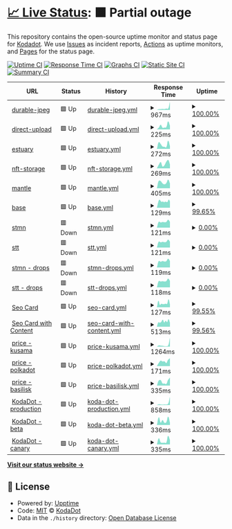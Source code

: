 # [📈 Live Status](https://kodadot.github.io/uptime/): <!--live status--> **🟧 Partial outage**

This repository contains the open-source uptime monitor and status page for [Kodadot](https://kodadot.github.io/uptime/). We use [Issues](https://github.com/kodadot/uptime/issues) as incident reports, [Actions](https://github.com/kodadot/uptime/actions) as uptime monitors, and [Pages](https://kodadot.github.io/uptime/) for the status page.

[![Uptime CI](https://github.com/kodadot/uptime/workflows/Uptime%20CI/badge.svg)](https://github.com/kodadot/uptime/actions?query=workflow%3A%22Uptime+CI%22)
[![Response Time CI](https://github.com/kodadot/uptime/workflows/Response%20Time%20CI/badge.svg)](https://github.com/kodadot/uptime/actions?query=workflow%3A%22Response+Time+CI%22)
[![Graphs CI](https://github.com/kodadot/uptime/workflows/Graphs%20CI/badge.svg)](https://github.com/kodadot/uptime/actions?query=workflow%3A%22Graphs+CI%22)
[![Static Site CI](https://github.com/kodadot/uptime/workflows/Static%20Site%20CI/badge.svg)](https://github.com/kodadot/uptime/actions?query=workflow%3A%22Static+Site+CI%22)
[![Summary CI](https://github.com/kodadot/uptime/workflows/Summary%20CI/badge.svg)](https://github.com/kodadot/uptime/actions?query=workflow%3A%22Summary+CI%22)

<!--start: status pages-->
<!-- This summary is generated by Upptime (https://github.com/upptime/upptime) -->
<!-- Do not edit this manually, your changes will be overwritten -->
<!-- prettier-ignore -->
| URL | Status | History | Response Time | Uptime |
| --- | ------ | ------- | ------------- | ------ |
| <img alt="" src="https://icons.duckduckgo.com/ip3/durable-jpeg.kodadot.workers.dev.ico" height="13"> [durable-jpeg](https://durable-jpeg.kodadot.workers.dev/batch) | 🟩 Up | [durable-jpeg.yml](https://github.com/kodadot/uptime/commits/HEAD/history/durable-jpeg.yml) | <details><summary><img alt="Response time graph" src="./graphs/durable-jpeg/response-time-week.png" height="20"> 967ms</summary><br><a href="https://uptime.kodadot.xyz/history/durable-jpeg"><img alt="Response time 396" src="https://img.shields.io/endpoint?url=https%3A%2F%2Fraw.githubusercontent.com%2Fkodadot%2Fuptime%2FHEAD%2Fapi%2Fdurable-jpeg%2Fresponse-time.json"></a><br><a href="https://uptime.kodadot.xyz/history/durable-jpeg"><img alt="24-hour response time 4016" src="https://img.shields.io/endpoint?url=https%3A%2F%2Fraw.githubusercontent.com%2Fkodadot%2Fuptime%2FHEAD%2Fapi%2Fdurable-jpeg%2Fresponse-time-day.json"></a><br><a href="https://uptime.kodadot.xyz/history/durable-jpeg"><img alt="7-day response time 967" src="https://img.shields.io/endpoint?url=https%3A%2F%2Fraw.githubusercontent.com%2Fkodadot%2Fuptime%2FHEAD%2Fapi%2Fdurable-jpeg%2Fresponse-time-week.json"></a><br><a href="https://uptime.kodadot.xyz/history/durable-jpeg"><img alt="30-day response time 507" src="https://img.shields.io/endpoint?url=https%3A%2F%2Fraw.githubusercontent.com%2Fkodadot%2Fuptime%2FHEAD%2Fapi%2Fdurable-jpeg%2Fresponse-time-month.json"></a><br><a href="https://uptime.kodadot.xyz/history/durable-jpeg"><img alt="1-year response time 424" src="https://img.shields.io/endpoint?url=https%3A%2F%2Fraw.githubusercontent.com%2Fkodadot%2Fuptime%2FHEAD%2Fapi%2Fdurable-jpeg%2Fresponse-time-year.json"></a></details> | <details><summary><a href="https://uptime.kodadot.xyz/history/durable-jpeg">100.00%</a></summary><a href="https://uptime.kodadot.xyz/history/durable-jpeg"><img alt="All-time uptime 99.98%" src="https://img.shields.io/endpoint?url=https%3A%2F%2Fraw.githubusercontent.com%2Fkodadot%2Fuptime%2FHEAD%2Fapi%2Fdurable-jpeg%2Fuptime.json"></a><br><a href="https://uptime.kodadot.xyz/history/durable-jpeg"><img alt="24-hour uptime 100.00%" src="https://img.shields.io/endpoint?url=https%3A%2F%2Fraw.githubusercontent.com%2Fkodadot%2Fuptime%2FHEAD%2Fapi%2Fdurable-jpeg%2Fuptime-day.json"></a><br><a href="https://uptime.kodadot.xyz/history/durable-jpeg"><img alt="7-day uptime 100.00%" src="https://img.shields.io/endpoint?url=https%3A%2F%2Fraw.githubusercontent.com%2Fkodadot%2Fuptime%2FHEAD%2Fapi%2Fdurable-jpeg%2Fuptime-week.json"></a><br><a href="https://uptime.kodadot.xyz/history/durable-jpeg"><img alt="30-day uptime 100.00%" src="https://img.shields.io/endpoint?url=https%3A%2F%2Fraw.githubusercontent.com%2Fkodadot%2Fuptime%2FHEAD%2Fapi%2Fdurable-jpeg%2Fuptime-month.json"></a><br><a href="https://uptime.kodadot.xyz/history/durable-jpeg"><img alt="1-year uptime 100.00%" src="https://img.shields.io/endpoint?url=https%3A%2F%2Fraw.githubusercontent.com%2Fkodadot%2Fuptime%2FHEAD%2Fapi%2Fdurable-jpeg%2Fuptime-year.json"></a></details>
| <img alt="" src="https://icons.duckduckgo.com/ip3/direct-upload.kodadot.workers.dev.ico" height="13"> [direct-upload](https://direct-upload.kodadot.workers.dev/) | 🟩 Up | [direct-upload.yml](https://github.com/kodadot/uptime/commits/HEAD/history/direct-upload.yml) | <details><summary><img alt="Response time graph" src="./graphs/direct-upload/response-time-week.png" height="20"> 225ms</summary><br><a href="https://uptime.kodadot.xyz/history/direct-upload"><img alt="Response time 140" src="https://img.shields.io/endpoint?url=https%3A%2F%2Fraw.githubusercontent.com%2Fkodadot%2Fuptime%2FHEAD%2Fapi%2Fdirect-upload%2Fresponse-time.json"></a><br><a href="https://uptime.kodadot.xyz/history/direct-upload"><img alt="24-hour response time 244" src="https://img.shields.io/endpoint?url=https%3A%2F%2Fraw.githubusercontent.com%2Fkodadot%2Fuptime%2FHEAD%2Fapi%2Fdirect-upload%2Fresponse-time-day.json"></a><br><a href="https://uptime.kodadot.xyz/history/direct-upload"><img alt="7-day response time 225" src="https://img.shields.io/endpoint?url=https%3A%2F%2Fraw.githubusercontent.com%2Fkodadot%2Fuptime%2FHEAD%2Fapi%2Fdirect-upload%2Fresponse-time-week.json"></a><br><a href="https://uptime.kodadot.xyz/history/direct-upload"><img alt="30-day response time 197" src="https://img.shields.io/endpoint?url=https%3A%2F%2Fraw.githubusercontent.com%2Fkodadot%2Fuptime%2FHEAD%2Fapi%2Fdirect-upload%2Fresponse-time-month.json"></a><br><a href="https://uptime.kodadot.xyz/history/direct-upload"><img alt="1-year response time 145" src="https://img.shields.io/endpoint?url=https%3A%2F%2Fraw.githubusercontent.com%2Fkodadot%2Fuptime%2FHEAD%2Fapi%2Fdirect-upload%2Fresponse-time-year.json"></a></details> | <details><summary><a href="https://uptime.kodadot.xyz/history/direct-upload">100.00%</a></summary><a href="https://uptime.kodadot.xyz/history/direct-upload"><img alt="All-time uptime 100.00%" src="https://img.shields.io/endpoint?url=https%3A%2F%2Fraw.githubusercontent.com%2Fkodadot%2Fuptime%2FHEAD%2Fapi%2Fdirect-upload%2Fuptime.json"></a><br><a href="https://uptime.kodadot.xyz/history/direct-upload"><img alt="24-hour uptime 100.00%" src="https://img.shields.io/endpoint?url=https%3A%2F%2Fraw.githubusercontent.com%2Fkodadot%2Fuptime%2FHEAD%2Fapi%2Fdirect-upload%2Fuptime-day.json"></a><br><a href="https://uptime.kodadot.xyz/history/direct-upload"><img alt="7-day uptime 100.00%" src="https://img.shields.io/endpoint?url=https%3A%2F%2Fraw.githubusercontent.com%2Fkodadot%2Fuptime%2FHEAD%2Fapi%2Fdirect-upload%2Fuptime-week.json"></a><br><a href="https://uptime.kodadot.xyz/history/direct-upload"><img alt="30-day uptime 100.00%" src="https://img.shields.io/endpoint?url=https%3A%2F%2Fraw.githubusercontent.com%2Fkodadot%2Fuptime%2FHEAD%2Fapi%2Fdirect-upload%2Fuptime-month.json"></a><br><a href="https://uptime.kodadot.xyz/history/direct-upload"><img alt="1-year uptime 100.00%" src="https://img.shields.io/endpoint?url=https%3A%2F%2Fraw.githubusercontent.com%2Fkodadot%2Fuptime%2FHEAD%2Fapi%2Fdirect-upload%2Fuptime-year.json"></a></details>
| <img alt="" src="https://icons.duckduckgo.com/ip3/pinning.kodadot.workers.dev.ico" height="13"> [estuary](https://pinning.kodadot.workers.dev/) | 🟩 Up | [estuary.yml](https://github.com/kodadot/uptime/commits/HEAD/history/estuary.yml) | <details><summary><img alt="Response time graph" src="./graphs/estuary/response-time-week.png" height="20"> 272ms</summary><br><a href="https://uptime.kodadot.xyz/history/estuary"><img alt="Response time 139" src="https://img.shields.io/endpoint?url=https%3A%2F%2Fraw.githubusercontent.com%2Fkodadot%2Fuptime%2FHEAD%2Fapi%2Festuary%2Fresponse-time.json"></a><br><a href="https://uptime.kodadot.xyz/history/estuary"><img alt="24-hour response time 183" src="https://img.shields.io/endpoint?url=https%3A%2F%2Fraw.githubusercontent.com%2Fkodadot%2Fuptime%2FHEAD%2Fapi%2Festuary%2Fresponse-time-day.json"></a><br><a href="https://uptime.kodadot.xyz/history/estuary"><img alt="7-day response time 272" src="https://img.shields.io/endpoint?url=https%3A%2F%2Fraw.githubusercontent.com%2Fkodadot%2Fuptime%2FHEAD%2Fapi%2Festuary%2Fresponse-time-week.json"></a><br><a href="https://uptime.kodadot.xyz/history/estuary"><img alt="30-day response time 187" src="https://img.shields.io/endpoint?url=https%3A%2F%2Fraw.githubusercontent.com%2Fkodadot%2Fuptime%2FHEAD%2Fapi%2Festuary%2Fresponse-time-month.json"></a><br><a href="https://uptime.kodadot.xyz/history/estuary"><img alt="1-year response time 136" src="https://img.shields.io/endpoint?url=https%3A%2F%2Fraw.githubusercontent.com%2Fkodadot%2Fuptime%2FHEAD%2Fapi%2Festuary%2Fresponse-time-year.json"></a></details> | <details><summary><a href="https://uptime.kodadot.xyz/history/estuary">100.00%</a></summary><a href="https://uptime.kodadot.xyz/history/estuary"><img alt="All-time uptime 100.00%" src="https://img.shields.io/endpoint?url=https%3A%2F%2Fraw.githubusercontent.com%2Fkodadot%2Fuptime%2FHEAD%2Fapi%2Festuary%2Fuptime.json"></a><br><a href="https://uptime.kodadot.xyz/history/estuary"><img alt="24-hour uptime 100.00%" src="https://img.shields.io/endpoint?url=https%3A%2F%2Fraw.githubusercontent.com%2Fkodadot%2Fuptime%2FHEAD%2Fapi%2Festuary%2Fuptime-day.json"></a><br><a href="https://uptime.kodadot.xyz/history/estuary"><img alt="7-day uptime 100.00%" src="https://img.shields.io/endpoint?url=https%3A%2F%2Fraw.githubusercontent.com%2Fkodadot%2Fuptime%2FHEAD%2Fapi%2Festuary%2Fuptime-week.json"></a><br><a href="https://uptime.kodadot.xyz/history/estuary"><img alt="30-day uptime 100.00%" src="https://img.shields.io/endpoint?url=https%3A%2F%2Fraw.githubusercontent.com%2Fkodadot%2Fuptime%2FHEAD%2Fapi%2Festuary%2Fuptime-month.json"></a><br><a href="https://uptime.kodadot.xyz/history/estuary"><img alt="1-year uptime 100.00%" src="https://img.shields.io/endpoint?url=https%3A%2F%2Fraw.githubusercontent.com%2Fkodadot%2Fuptime%2FHEAD%2Fapi%2Festuary%2Fuptime-year.json"></a></details>
| <img alt="" src="https://icons.duckduckgo.com/ip3/ipos.kodadot.workers.dev.ico" height="13"> [nft-storage](https://ipos.kodadot.workers.dev/) | 🟩 Up | [nft-storage.yml](https://github.com/kodadot/uptime/commits/HEAD/history/nft-storage.yml) | <details><summary><img alt="Response time graph" src="./graphs/nft-storage/response-time-week.png" height="20"> 269ms</summary><br><a href="https://uptime.kodadot.xyz/history/nft-storage"><img alt="Response time 165" src="https://img.shields.io/endpoint?url=https%3A%2F%2Fraw.githubusercontent.com%2Fkodadot%2Fuptime%2FHEAD%2Fapi%2Fnft-storage%2Fresponse-time.json"></a><br><a href="https://uptime.kodadot.xyz/history/nft-storage"><img alt="24-hour response time 214" src="https://img.shields.io/endpoint?url=https%3A%2F%2Fraw.githubusercontent.com%2Fkodadot%2Fuptime%2FHEAD%2Fapi%2Fnft-storage%2Fresponse-time-day.json"></a><br><a href="https://uptime.kodadot.xyz/history/nft-storage"><img alt="7-day response time 269" src="https://img.shields.io/endpoint?url=https%3A%2F%2Fraw.githubusercontent.com%2Fkodadot%2Fuptime%2FHEAD%2Fapi%2Fnft-storage%2Fresponse-time-week.json"></a><br><a href="https://uptime.kodadot.xyz/history/nft-storage"><img alt="30-day response time 242" src="https://img.shields.io/endpoint?url=https%3A%2F%2Fraw.githubusercontent.com%2Fkodadot%2Fuptime%2FHEAD%2Fapi%2Fnft-storage%2Fresponse-time-month.json"></a><br><a href="https://uptime.kodadot.xyz/history/nft-storage"><img alt="1-year response time 185" src="https://img.shields.io/endpoint?url=https%3A%2F%2Fraw.githubusercontent.com%2Fkodadot%2Fuptime%2FHEAD%2Fapi%2Fnft-storage%2Fresponse-time-year.json"></a></details> | <details><summary><a href="https://uptime.kodadot.xyz/history/nft-storage">100.00%</a></summary><a href="https://uptime.kodadot.xyz/history/nft-storage"><img alt="All-time uptime 100.00%" src="https://img.shields.io/endpoint?url=https%3A%2F%2Fraw.githubusercontent.com%2Fkodadot%2Fuptime%2FHEAD%2Fapi%2Fnft-storage%2Fuptime.json"></a><br><a href="https://uptime.kodadot.xyz/history/nft-storage"><img alt="24-hour uptime 100.00%" src="https://img.shields.io/endpoint?url=https%3A%2F%2Fraw.githubusercontent.com%2Fkodadot%2Fuptime%2FHEAD%2Fapi%2Fnft-storage%2Fuptime-day.json"></a><br><a href="https://uptime.kodadot.xyz/history/nft-storage"><img alt="7-day uptime 100.00%" src="https://img.shields.io/endpoint?url=https%3A%2F%2Fraw.githubusercontent.com%2Fkodadot%2Fuptime%2FHEAD%2Fapi%2Fnft-storage%2Fuptime-week.json"></a><br><a href="https://uptime.kodadot.xyz/history/nft-storage"><img alt="30-day uptime 100.00%" src="https://img.shields.io/endpoint?url=https%3A%2F%2Fraw.githubusercontent.com%2Fkodadot%2Fuptime%2FHEAD%2Fapi%2Fnft-storage%2Fuptime-month.json"></a><br><a href="https://uptime.kodadot.xyz/history/nft-storage"><img alt="1-year uptime 100.00%" src="https://img.shields.io/endpoint?url=https%3A%2F%2Fraw.githubusercontent.com%2Fkodadot%2Fuptime%2FHEAD%2Fapi%2Fnft-storage%2Fuptime-year.json"></a></details>
| <img alt="" src="https://icons.duckduckgo.com/ip3/squid.subsquid.io.ico" height="13"> [mantle](https://squid.subsquid.io/flock/graphql) | 🟩 Up | [mantle.yml](https://github.com/kodadot/uptime/commits/HEAD/history/mantle.yml) | <details><summary><img alt="Response time graph" src="./graphs/mantle/response-time-week.png" height="20"> 405ms</summary><br><a href="https://uptime.kodadot.xyz/history/mantle"><img alt="Response time 498" src="https://img.shields.io/endpoint?url=https%3A%2F%2Fraw.githubusercontent.com%2Fkodadot%2Fuptime%2FHEAD%2Fapi%2Fmantle%2Fresponse-time.json"></a><br><a href="https://uptime.kodadot.xyz/history/mantle"><img alt="24-hour response time 325" src="https://img.shields.io/endpoint?url=https%3A%2F%2Fraw.githubusercontent.com%2Fkodadot%2Fuptime%2FHEAD%2Fapi%2Fmantle%2Fresponse-time-day.json"></a><br><a href="https://uptime.kodadot.xyz/history/mantle"><img alt="7-day response time 405" src="https://img.shields.io/endpoint?url=https%3A%2F%2Fraw.githubusercontent.com%2Fkodadot%2Fuptime%2FHEAD%2Fapi%2Fmantle%2Fresponse-time-week.json"></a><br><a href="https://uptime.kodadot.xyz/history/mantle"><img alt="30-day response time 316" src="https://img.shields.io/endpoint?url=https%3A%2F%2Fraw.githubusercontent.com%2Fkodadot%2Fuptime%2FHEAD%2Fapi%2Fmantle%2Fresponse-time-month.json"></a><br><a href="https://uptime.kodadot.xyz/history/mantle"><img alt="1-year response time 498" src="https://img.shields.io/endpoint?url=https%3A%2F%2Fraw.githubusercontent.com%2Fkodadot%2Fuptime%2FHEAD%2Fapi%2Fmantle%2Fresponse-time-year.json"></a></details> | <details><summary><a href="https://uptime.kodadot.xyz/history/mantle">100.00%</a></summary><a href="https://uptime.kodadot.xyz/history/mantle"><img alt="All-time uptime 99.93%" src="https://img.shields.io/endpoint?url=https%3A%2F%2Fraw.githubusercontent.com%2Fkodadot%2Fuptime%2FHEAD%2Fapi%2Fmantle%2Fuptime.json"></a><br><a href="https://uptime.kodadot.xyz/history/mantle"><img alt="24-hour uptime 100.00%" src="https://img.shields.io/endpoint?url=https%3A%2F%2Fraw.githubusercontent.com%2Fkodadot%2Fuptime%2FHEAD%2Fapi%2Fmantle%2Fuptime-day.json"></a><br><a href="https://uptime.kodadot.xyz/history/mantle"><img alt="7-day uptime 100.00%" src="https://img.shields.io/endpoint?url=https%3A%2F%2Fraw.githubusercontent.com%2Fkodadot%2Fuptime%2FHEAD%2Fapi%2Fmantle%2Fuptime-week.json"></a><br><a href="https://uptime.kodadot.xyz/history/mantle"><img alt="30-day uptime 99.88%" src="https://img.shields.io/endpoint?url=https%3A%2F%2Fraw.githubusercontent.com%2Fkodadot%2Fuptime%2FHEAD%2Fapi%2Fmantle%2Fuptime-month.json"></a><br><a href="https://uptime.kodadot.xyz/history/mantle"><img alt="1-year uptime 99.93%" src="https://img.shields.io/endpoint?url=https%3A%2F%2Fraw.githubusercontent.com%2Fkodadot%2Fuptime%2FHEAD%2Fapi%2Fmantle%2Fuptime-year.json"></a></details>
| <img alt="" src="https://icons.duckduckgo.com/ip3/squid.subsquid.io.ico" height="13"> [base](https://squid.subsquid.io/basick/graphql) | 🟩 Up | [base.yml](https://github.com/kodadot/uptime/commits/HEAD/history/base.yml) | <details><summary><img alt="Response time graph" src="./graphs/base/response-time-week.png" height="20"> 129ms</summary><br><a href="https://uptime.kodadot.xyz/history/base"><img alt="Response time 175" src="https://img.shields.io/endpoint?url=https%3A%2F%2Fraw.githubusercontent.com%2Fkodadot%2Fuptime%2FHEAD%2Fapi%2Fbase%2Fresponse-time.json"></a><br><a href="https://uptime.kodadot.xyz/history/base"><img alt="24-hour response time 126" src="https://img.shields.io/endpoint?url=https%3A%2F%2Fraw.githubusercontent.com%2Fkodadot%2Fuptime%2FHEAD%2Fapi%2Fbase%2Fresponse-time-day.json"></a><br><a href="https://uptime.kodadot.xyz/history/base"><img alt="7-day response time 129" src="https://img.shields.io/endpoint?url=https%3A%2F%2Fraw.githubusercontent.com%2Fkodadot%2Fuptime%2FHEAD%2Fapi%2Fbase%2Fresponse-time-week.json"></a><br><a href="https://uptime.kodadot.xyz/history/base"><img alt="30-day response time 246" src="https://img.shields.io/endpoint?url=https%3A%2F%2Fraw.githubusercontent.com%2Fkodadot%2Fuptime%2FHEAD%2Fapi%2Fbase%2Fresponse-time-month.json"></a><br><a href="https://uptime.kodadot.xyz/history/base"><img alt="1-year response time 175" src="https://img.shields.io/endpoint?url=https%3A%2F%2Fraw.githubusercontent.com%2Fkodadot%2Fuptime%2FHEAD%2Fapi%2Fbase%2Fresponse-time-year.json"></a></details> | <details><summary><a href="https://uptime.kodadot.xyz/history/base">99.65%</a></summary><a href="https://uptime.kodadot.xyz/history/base"><img alt="All-time uptime 99.94%" src="https://img.shields.io/endpoint?url=https%3A%2F%2Fraw.githubusercontent.com%2Fkodadot%2Fuptime%2FHEAD%2Fapi%2Fbase%2Fuptime.json"></a><br><a href="https://uptime.kodadot.xyz/history/base"><img alt="24-hour uptime 100.00%" src="https://img.shields.io/endpoint?url=https%3A%2F%2Fraw.githubusercontent.com%2Fkodadot%2Fuptime%2FHEAD%2Fapi%2Fbase%2Fuptime-day.json"></a><br><a href="https://uptime.kodadot.xyz/history/base"><img alt="7-day uptime 99.65%" src="https://img.shields.io/endpoint?url=https%3A%2F%2Fraw.githubusercontent.com%2Fkodadot%2Fuptime%2FHEAD%2Fapi%2Fbase%2Fuptime-week.json"></a><br><a href="https://uptime.kodadot.xyz/history/base"><img alt="30-day uptime 99.80%" src="https://img.shields.io/endpoint?url=https%3A%2F%2Fraw.githubusercontent.com%2Fkodadot%2Fuptime%2FHEAD%2Fapi%2Fbase%2Fuptime-month.json"></a><br><a href="https://uptime.kodadot.xyz/history/base"><img alt="1-year uptime 99.94%" src="https://img.shields.io/endpoint?url=https%3A%2F%2Fraw.githubusercontent.com%2Fkodadot%2Fuptime%2FHEAD%2Fapi%2Fbase%2Fuptime-year.json"></a></details>
| <img alt="" src="https://icons.duckduckgo.com/ip3/squid.subsquid.io.ico" height="13"> [stmn](https://squid.subsquid.io/stick/graphql) | 🟥 Down | [stmn.yml](https://github.com/kodadot/uptime/commits/HEAD/history/stmn.yml) | <details><summary><img alt="Response time graph" src="./graphs/stmn/response-time-week.png" height="20"> 121ms</summary><br><a href="https://uptime.kodadot.xyz/history/stmn"><img alt="Response time 124" src="https://img.shields.io/endpoint?url=https%3A%2F%2Fraw.githubusercontent.com%2Fkodadot%2Fuptime%2FHEAD%2Fapi%2Fstmn%2Fresponse-time.json"></a><br><a href="https://uptime.kodadot.xyz/history/stmn"><img alt="24-hour response time 118" src="https://img.shields.io/endpoint?url=https%3A%2F%2Fraw.githubusercontent.com%2Fkodadot%2Fuptime%2FHEAD%2Fapi%2Fstmn%2Fresponse-time-day.json"></a><br><a href="https://uptime.kodadot.xyz/history/stmn"><img alt="7-day response time 121" src="https://img.shields.io/endpoint?url=https%3A%2F%2Fraw.githubusercontent.com%2Fkodadot%2Fuptime%2FHEAD%2Fapi%2Fstmn%2Fresponse-time-week.json"></a><br><a href="https://uptime.kodadot.xyz/history/stmn"><img alt="30-day response time 121" src="https://img.shields.io/endpoint?url=https%3A%2F%2Fraw.githubusercontent.com%2Fkodadot%2Fuptime%2FHEAD%2Fapi%2Fstmn%2Fresponse-time-month.json"></a><br><a href="https://uptime.kodadot.xyz/history/stmn"><img alt="1-year response time 122" src="https://img.shields.io/endpoint?url=https%3A%2F%2Fraw.githubusercontent.com%2Fkodadot%2Fuptime%2FHEAD%2Fapi%2Fstmn%2Fresponse-time-year.json"></a></details> | <details><summary><a href="https://uptime.kodadot.xyz/history/stmn">0.00%</a></summary><a href="https://uptime.kodadot.xyz/history/stmn"><img alt="All-time uptime 70.37%" src="https://img.shields.io/endpoint?url=https%3A%2F%2Fraw.githubusercontent.com%2Fkodadot%2Fuptime%2FHEAD%2Fapi%2Fstmn%2Fuptime.json"></a><br><a href="https://uptime.kodadot.xyz/history/stmn"><img alt="24-hour uptime 0.00%" src="https://img.shields.io/endpoint?url=https%3A%2F%2Fraw.githubusercontent.com%2Fkodadot%2Fuptime%2FHEAD%2Fapi%2Fstmn%2Fuptime-day.json"></a><br><a href="https://uptime.kodadot.xyz/history/stmn"><img alt="7-day uptime 0.00%" src="https://img.shields.io/endpoint?url=https%3A%2F%2Fraw.githubusercontent.com%2Fkodadot%2Fuptime%2FHEAD%2Fapi%2Fstmn%2Fuptime-week.json"></a><br><a href="https://uptime.kodadot.xyz/history/stmn"><img alt="30-day uptime 0.00%" src="https://img.shields.io/endpoint?url=https%3A%2F%2Fraw.githubusercontent.com%2Fkodadot%2Fuptime%2FHEAD%2Fapi%2Fstmn%2Fuptime-month.json"></a><br><a href="https://uptime.kodadot.xyz/history/stmn"><img alt="1-year uptime 38.50%" src="https://img.shields.io/endpoint?url=https%3A%2F%2Fraw.githubusercontent.com%2Fkodadot%2Fuptime%2FHEAD%2Fapi%2Fstmn%2Fuptime-year.json"></a></details>
| <img alt="" src="https://icons.duckduckgo.com/ip3/squid.subsquid.io.ico" height="13"> [stt](https://squid.subsquid.io/speck/graphql) | 🟥 Down | [stt.yml](https://github.com/kodadot/uptime/commits/HEAD/history/stt.yml) | <details><summary><img alt="Response time graph" src="./graphs/stt/response-time-week.png" height="20"> 121ms</summary><br><a href="https://uptime.kodadot.xyz/history/stt"><img alt="Response time 123" src="https://img.shields.io/endpoint?url=https%3A%2F%2Fraw.githubusercontent.com%2Fkodadot%2Fuptime%2FHEAD%2Fapi%2Fstt%2Fresponse-time.json"></a><br><a href="https://uptime.kodadot.xyz/history/stt"><img alt="24-hour response time 119" src="https://img.shields.io/endpoint?url=https%3A%2F%2Fraw.githubusercontent.com%2Fkodadot%2Fuptime%2FHEAD%2Fapi%2Fstt%2Fresponse-time-day.json"></a><br><a href="https://uptime.kodadot.xyz/history/stt"><img alt="7-day response time 121" src="https://img.shields.io/endpoint?url=https%3A%2F%2Fraw.githubusercontent.com%2Fkodadot%2Fuptime%2FHEAD%2Fapi%2Fstt%2Fresponse-time-week.json"></a><br><a href="https://uptime.kodadot.xyz/history/stt"><img alt="30-day response time 118" src="https://img.shields.io/endpoint?url=https%3A%2F%2Fraw.githubusercontent.com%2Fkodadot%2Fuptime%2FHEAD%2Fapi%2Fstt%2Fresponse-time-month.json"></a><br><a href="https://uptime.kodadot.xyz/history/stt"><img alt="1-year response time 121" src="https://img.shields.io/endpoint?url=https%3A%2F%2Fraw.githubusercontent.com%2Fkodadot%2Fuptime%2FHEAD%2Fapi%2Fstt%2Fresponse-time-year.json"></a></details> | <details><summary><a href="https://uptime.kodadot.xyz/history/stt">0.00%</a></summary><a href="https://uptime.kodadot.xyz/history/stt"><img alt="All-time uptime 62.87%" src="https://img.shields.io/endpoint?url=https%3A%2F%2Fraw.githubusercontent.com%2Fkodadot%2Fuptime%2FHEAD%2Fapi%2Fstt%2Fuptime.json"></a><br><a href="https://uptime.kodadot.xyz/history/stt"><img alt="24-hour uptime 0.00%" src="https://img.shields.io/endpoint?url=https%3A%2F%2Fraw.githubusercontent.com%2Fkodadot%2Fuptime%2FHEAD%2Fapi%2Fstt%2Fuptime-day.json"></a><br><a href="https://uptime.kodadot.xyz/history/stt"><img alt="7-day uptime 0.00%" src="https://img.shields.io/endpoint?url=https%3A%2F%2Fraw.githubusercontent.com%2Fkodadot%2Fuptime%2FHEAD%2Fapi%2Fstt%2Fuptime-week.json"></a><br><a href="https://uptime.kodadot.xyz/history/stt"><img alt="30-day uptime 0.00%" src="https://img.shields.io/endpoint?url=https%3A%2F%2Fraw.githubusercontent.com%2Fkodadot%2Fuptime%2FHEAD%2Fapi%2Fstt%2Fuptime-month.json"></a><br><a href="https://uptime.kodadot.xyz/history/stt"><img alt="1-year uptime 38.50%" src="https://img.shields.io/endpoint?url=https%3A%2F%2Fraw.githubusercontent.com%2Fkodadot%2Fuptime%2FHEAD%2Fapi%2Fstt%2Fuptime-year.json"></a></details>
| <img alt="" src="https://icons.duckduckgo.com/ip3/squid.subsquid.io.ico" height="13"> [stmn - drops](https://squid.subsquid.io/stick/graphql) | 🟥 Down | [stmn-drops.yml](https://github.com/kodadot/uptime/commits/HEAD/history/stmn-drops.yml) | <details><summary><img alt="Response time graph" src="./graphs/stmn-drops/response-time-week.png" height="20"> 119ms</summary><br><a href="https://uptime.kodadot.xyz/history/stmn-drops"><img alt="Response time 287" src="https://img.shields.io/endpoint?url=https%3A%2F%2Fraw.githubusercontent.com%2Fkodadot%2Fuptime%2FHEAD%2Fapi%2Fstmn-drops%2Fresponse-time.json"></a><br><a href="https://uptime.kodadot.xyz/history/stmn-drops"><img alt="24-hour response time 117" src="https://img.shields.io/endpoint?url=https%3A%2F%2Fraw.githubusercontent.com%2Fkodadot%2Fuptime%2FHEAD%2Fapi%2Fstmn-drops%2Fresponse-time-day.json"></a><br><a href="https://uptime.kodadot.xyz/history/stmn-drops"><img alt="7-day response time 119" src="https://img.shields.io/endpoint?url=https%3A%2F%2Fraw.githubusercontent.com%2Fkodadot%2Fuptime%2FHEAD%2Fapi%2Fstmn-drops%2Fresponse-time-week.json"></a><br><a href="https://uptime.kodadot.xyz/history/stmn-drops"><img alt="30-day response time 117" src="https://img.shields.io/endpoint?url=https%3A%2F%2Fraw.githubusercontent.com%2Fkodadot%2Fuptime%2FHEAD%2Fapi%2Fstmn-drops%2Fresponse-time-month.json"></a><br><a href="https://uptime.kodadot.xyz/history/stmn-drops"><img alt="1-year response time 215" src="https://img.shields.io/endpoint?url=https%3A%2F%2Fraw.githubusercontent.com%2Fkodadot%2Fuptime%2FHEAD%2Fapi%2Fstmn-drops%2Fresponse-time-year.json"></a></details> | <details><summary><a href="https://uptime.kodadot.xyz/history/stmn-drops">0.00%</a></summary><a href="https://uptime.kodadot.xyz/history/stmn-drops"><img alt="All-time uptime 70.37%" src="https://img.shields.io/endpoint?url=https%3A%2F%2Fraw.githubusercontent.com%2Fkodadot%2Fuptime%2FHEAD%2Fapi%2Fstmn-drops%2Fuptime.json"></a><br><a href="https://uptime.kodadot.xyz/history/stmn-drops"><img alt="24-hour uptime 0.00%" src="https://img.shields.io/endpoint?url=https%3A%2F%2Fraw.githubusercontent.com%2Fkodadot%2Fuptime%2FHEAD%2Fapi%2Fstmn-drops%2Fuptime-day.json"></a><br><a href="https://uptime.kodadot.xyz/history/stmn-drops"><img alt="7-day uptime 0.00%" src="https://img.shields.io/endpoint?url=https%3A%2F%2Fraw.githubusercontent.com%2Fkodadot%2Fuptime%2FHEAD%2Fapi%2Fstmn-drops%2Fuptime-week.json"></a><br><a href="https://uptime.kodadot.xyz/history/stmn-drops"><img alt="30-day uptime 0.00%" src="https://img.shields.io/endpoint?url=https%3A%2F%2Fraw.githubusercontent.com%2Fkodadot%2Fuptime%2FHEAD%2Fapi%2Fstmn-drops%2Fuptime-month.json"></a><br><a href="https://uptime.kodadot.xyz/history/stmn-drops"><img alt="1-year uptime 38.49%" src="https://img.shields.io/endpoint?url=https%3A%2F%2Fraw.githubusercontent.com%2Fkodadot%2Fuptime%2FHEAD%2Fapi%2Fstmn-drops%2Fuptime-year.json"></a></details>
| <img alt="" src="https://icons.duckduckgo.com/ip3/squid.subsquid.io.ico" height="13"> [stt - drops](https://squid.subsquid.io/speck/graphql) | 🟥 Down | [stt-drops.yml](https://github.com/kodadot/uptime/commits/HEAD/history/stt-drops.yml) | <details><summary><img alt="Response time graph" src="./graphs/stt-drops/response-time-week.png" height="20"> 118ms</summary><br><a href="https://uptime.kodadot.xyz/history/stt-drops"><img alt="Response time 486" src="https://img.shields.io/endpoint?url=https%3A%2F%2Fraw.githubusercontent.com%2Fkodadot%2Fuptime%2FHEAD%2Fapi%2Fstt-drops%2Fresponse-time.json"></a><br><a href="https://uptime.kodadot.xyz/history/stt-drops"><img alt="24-hour response time 117" src="https://img.shields.io/endpoint?url=https%3A%2F%2Fraw.githubusercontent.com%2Fkodadot%2Fuptime%2FHEAD%2Fapi%2Fstt-drops%2Fresponse-time-day.json"></a><br><a href="https://uptime.kodadot.xyz/history/stt-drops"><img alt="7-day response time 118" src="https://img.shields.io/endpoint?url=https%3A%2F%2Fraw.githubusercontent.com%2Fkodadot%2Fuptime%2FHEAD%2Fapi%2Fstt-drops%2Fresponse-time-week.json"></a><br><a href="https://uptime.kodadot.xyz/history/stt-drops"><img alt="30-day response time 117" src="https://img.shields.io/endpoint?url=https%3A%2F%2Fraw.githubusercontent.com%2Fkodadot%2Fuptime%2FHEAD%2Fapi%2Fstt-drops%2Fresponse-time-month.json"></a><br><a href="https://uptime.kodadot.xyz/history/stt-drops"><img alt="1-year response time 141" src="https://img.shields.io/endpoint?url=https%3A%2F%2Fraw.githubusercontent.com%2Fkodadot%2Fuptime%2FHEAD%2Fapi%2Fstt-drops%2Fresponse-time-year.json"></a></details> | <details><summary><a href="https://uptime.kodadot.xyz/history/stt-drops">0.00%</a></summary><a href="https://uptime.kodadot.xyz/history/stt-drops"><img alt="All-time uptime 62.78%" src="https://img.shields.io/endpoint?url=https%3A%2F%2Fraw.githubusercontent.com%2Fkodadot%2Fuptime%2FHEAD%2Fapi%2Fstt-drops%2Fuptime.json"></a><br><a href="https://uptime.kodadot.xyz/history/stt-drops"><img alt="24-hour uptime 0.00%" src="https://img.shields.io/endpoint?url=https%3A%2F%2Fraw.githubusercontent.com%2Fkodadot%2Fuptime%2FHEAD%2Fapi%2Fstt-drops%2Fuptime-day.json"></a><br><a href="https://uptime.kodadot.xyz/history/stt-drops"><img alt="7-day uptime 0.00%" src="https://img.shields.io/endpoint?url=https%3A%2F%2Fraw.githubusercontent.com%2Fkodadot%2Fuptime%2FHEAD%2Fapi%2Fstt-drops%2Fuptime-week.json"></a><br><a href="https://uptime.kodadot.xyz/history/stt-drops"><img alt="30-day uptime 0.00%" src="https://img.shields.io/endpoint?url=https%3A%2F%2Fraw.githubusercontent.com%2Fkodadot%2Fuptime%2FHEAD%2Fapi%2Fstt-drops%2Fuptime-month.json"></a><br><a href="https://uptime.kodadot.xyz/history/stt-drops"><img alt="1-year uptime 38.49%" src="https://img.shields.io/endpoint?url=https%3A%2F%2Fraw.githubusercontent.com%2Fkodadot%2Fuptime%2FHEAD%2Fapi%2Fstt-drops%2Fuptime-year.json"></a></details>
| <img alt="" src="https://icons.duckduckgo.com/ip3/og-image-green-seven.vercel.app.ico" height="13"> [Seo Card](https://og-image-green-seven.vercel.app/) | 🟩 Up | [seo-card.yml](https://github.com/kodadot/uptime/commits/HEAD/history/seo-card.yml) | <details><summary><img alt="Response time graph" src="./graphs/seo-card/response-time-week.png" height="20"> 127ms</summary><br><a href="https://uptime.kodadot.xyz/history/seo-card"><img alt="Response time 127" src="https://img.shields.io/endpoint?url=https%3A%2F%2Fraw.githubusercontent.com%2Fkodadot%2Fuptime%2FHEAD%2Fapi%2Fseo-card%2Fresponse-time.json"></a><br><a href="https://uptime.kodadot.xyz/history/seo-card"><img alt="24-hour response time 131" src="https://img.shields.io/endpoint?url=https%3A%2F%2Fraw.githubusercontent.com%2Fkodadot%2Fuptime%2FHEAD%2Fapi%2Fseo-card%2Fresponse-time-day.json"></a><br><a href="https://uptime.kodadot.xyz/history/seo-card"><img alt="7-day response time 127" src="https://img.shields.io/endpoint?url=https%3A%2F%2Fraw.githubusercontent.com%2Fkodadot%2Fuptime%2FHEAD%2Fapi%2Fseo-card%2Fresponse-time-week.json"></a><br><a href="https://uptime.kodadot.xyz/history/seo-card"><img alt="30-day response time 137" src="https://img.shields.io/endpoint?url=https%3A%2F%2Fraw.githubusercontent.com%2Fkodadot%2Fuptime%2FHEAD%2Fapi%2Fseo-card%2Fresponse-time-month.json"></a><br><a href="https://uptime.kodadot.xyz/history/seo-card"><img alt="1-year response time 135" src="https://img.shields.io/endpoint?url=https%3A%2F%2Fraw.githubusercontent.com%2Fkodadot%2Fuptime%2FHEAD%2Fapi%2Fseo-card%2Fresponse-time-year.json"></a></details> | <details><summary><a href="https://uptime.kodadot.xyz/history/seo-card">99.55%</a></summary><a href="https://uptime.kodadot.xyz/history/seo-card"><img alt="All-time uptime 99.99%" src="https://img.shields.io/endpoint?url=https%3A%2F%2Fraw.githubusercontent.com%2Fkodadot%2Fuptime%2FHEAD%2Fapi%2Fseo-card%2Fuptime.json"></a><br><a href="https://uptime.kodadot.xyz/history/seo-card"><img alt="24-hour uptime 96.86%" src="https://img.shields.io/endpoint?url=https%3A%2F%2Fraw.githubusercontent.com%2Fkodadot%2Fuptime%2FHEAD%2Fapi%2Fseo-card%2Fuptime-day.json"></a><br><a href="https://uptime.kodadot.xyz/history/seo-card"><img alt="7-day uptime 99.55%" src="https://img.shields.io/endpoint?url=https%3A%2F%2Fraw.githubusercontent.com%2Fkodadot%2Fuptime%2FHEAD%2Fapi%2Fseo-card%2Fuptime-week.json"></a><br><a href="https://uptime.kodadot.xyz/history/seo-card"><img alt="30-day uptime 99.85%" src="https://img.shields.io/endpoint?url=https%3A%2F%2Fraw.githubusercontent.com%2Fkodadot%2Fuptime%2FHEAD%2Fapi%2Fseo-card%2Fuptime-month.json"></a><br><a href="https://uptime.kodadot.xyz/history/seo-card"><img alt="1-year uptime 99.98%" src="https://img.shields.io/endpoint?url=https%3A%2F%2Fraw.githubusercontent.com%2Fkodadot%2Fuptime%2FHEAD%2Fapi%2Fseo-card%2Fuptime-year.json"></a></details>
| <img alt="" src="https://icons.duckduckgo.com/ip3/og-image-green-seven.vercel.app.ico" height="13"> [Seo Card with Content](https://og-image-green-seven.vercel.app/%20Luna%20Witches%20%233.jpeg?price=0.5500KSM&image=https://image.w.kodadot.xyz/ipfs/bafybeifkgsyqa6h5mniydsz75yzd7qrffq5jh3osgjlafab2pnlsutsyvy&mime=image/jpeg) | 🟩 Up | [seo-card-with-content.yml](https://github.com/kodadot/uptime/commits/HEAD/history/seo-card-with-content.yml) | <details><summary><img alt="Response time graph" src="./graphs/seo-card-with-content/response-time-week.png" height="20"> 513ms</summary><br><a href="https://uptime.kodadot.xyz/history/seo-card-with-content"><img alt="Response time 629" src="https://img.shields.io/endpoint?url=https%3A%2F%2Fraw.githubusercontent.com%2Fkodadot%2Fuptime%2FHEAD%2Fapi%2Fseo-card-with-content%2Fresponse-time.json"></a><br><a href="https://uptime.kodadot.xyz/history/seo-card-with-content"><img alt="24-hour response time 1230" src="https://img.shields.io/endpoint?url=https%3A%2F%2Fraw.githubusercontent.com%2Fkodadot%2Fuptime%2FHEAD%2Fapi%2Fseo-card-with-content%2Fresponse-time-day.json"></a><br><a href="https://uptime.kodadot.xyz/history/seo-card-with-content"><img alt="7-day response time 513" src="https://img.shields.io/endpoint?url=https%3A%2F%2Fraw.githubusercontent.com%2Fkodadot%2Fuptime%2FHEAD%2Fapi%2Fseo-card-with-content%2Fresponse-time-week.json"></a><br><a href="https://uptime.kodadot.xyz/history/seo-card-with-content"><img alt="30-day response time 176" src="https://img.shields.io/endpoint?url=https%3A%2F%2Fraw.githubusercontent.com%2Fkodadot%2Fuptime%2FHEAD%2Fapi%2Fseo-card-with-content%2Fresponse-time-month.json"></a><br><a href="https://uptime.kodadot.xyz/history/seo-card-with-content"><img alt="1-year response time 249" src="https://img.shields.io/endpoint?url=https%3A%2F%2Fraw.githubusercontent.com%2Fkodadot%2Fuptime%2FHEAD%2Fapi%2Fseo-card-with-content%2Fresponse-time-year.json"></a></details> | <details><summary><a href="https://uptime.kodadot.xyz/history/seo-card-with-content">99.56%</a></summary><a href="https://uptime.kodadot.xyz/history/seo-card-with-content"><img alt="All-time uptime 99.73%" src="https://img.shields.io/endpoint?url=https%3A%2F%2Fraw.githubusercontent.com%2Fkodadot%2Fuptime%2FHEAD%2Fapi%2Fseo-card-with-content%2Fuptime.json"></a><br><a href="https://uptime.kodadot.xyz/history/seo-card-with-content"><img alt="24-hour uptime 96.93%" src="https://img.shields.io/endpoint?url=https%3A%2F%2Fraw.githubusercontent.com%2Fkodadot%2Fuptime%2FHEAD%2Fapi%2Fseo-card-with-content%2Fuptime-day.json"></a><br><a href="https://uptime.kodadot.xyz/history/seo-card-with-content"><img alt="7-day uptime 99.56%" src="https://img.shields.io/endpoint?url=https%3A%2F%2Fraw.githubusercontent.com%2Fkodadot%2Fuptime%2FHEAD%2Fapi%2Fseo-card-with-content%2Fuptime-week.json"></a><br><a href="https://uptime.kodadot.xyz/history/seo-card-with-content"><img alt="30-day uptime 99.85%" src="https://img.shields.io/endpoint?url=https%3A%2F%2Fraw.githubusercontent.com%2Fkodadot%2Fuptime%2FHEAD%2Fapi%2Fseo-card-with-content%2Fuptime-month.json"></a><br><a href="https://uptime.kodadot.xyz/history/seo-card-with-content"><img alt="1-year uptime 99.97%" src="https://img.shields.io/endpoint?url=https%3A%2F%2Fraw.githubusercontent.com%2Fkodadot%2Fuptime%2FHEAD%2Fapi%2Fseo-card-with-content%2Fuptime-year.json"></a></details>
| <img alt="" src="https://icons.duckduckgo.com/ip3/price.kodadot.workers.dev.ico" height="13"> [price - kusama](https://price.kodadot.workers.dev/price/kusama) | 🟩 Up | [price-kusama.yml](https://github.com/kodadot/uptime/commits/HEAD/history/price-kusama.yml) | <details><summary><img alt="Response time graph" src="./graphs/price-kusama/response-time-week.png" height="20"> 1264ms</summary><br><a href="https://uptime.kodadot.xyz/history/price-kusama"><img alt="Response time 423" src="https://img.shields.io/endpoint?url=https%3A%2F%2Fraw.githubusercontent.com%2Fkodadot%2Fuptime%2FHEAD%2Fapi%2Fprice-kusama%2Fresponse-time.json"></a><br><a href="https://uptime.kodadot.xyz/history/price-kusama"><img alt="24-hour response time 5909" src="https://img.shields.io/endpoint?url=https%3A%2F%2Fraw.githubusercontent.com%2Fkodadot%2Fuptime%2FHEAD%2Fapi%2Fprice-kusama%2Fresponse-time-day.json"></a><br><a href="https://uptime.kodadot.xyz/history/price-kusama"><img alt="7-day response time 1264" src="https://img.shields.io/endpoint?url=https%3A%2F%2Fraw.githubusercontent.com%2Fkodadot%2Fuptime%2FHEAD%2Fapi%2Fprice-kusama%2Fresponse-time-week.json"></a><br><a href="https://uptime.kodadot.xyz/history/price-kusama"><img alt="30-day response time 581" src="https://img.shields.io/endpoint?url=https%3A%2F%2Fraw.githubusercontent.com%2Fkodadot%2Fuptime%2FHEAD%2Fapi%2Fprice-kusama%2Fresponse-time-month.json"></a><br><a href="https://uptime.kodadot.xyz/history/price-kusama"><img alt="1-year response time 421" src="https://img.shields.io/endpoint?url=https%3A%2F%2Fraw.githubusercontent.com%2Fkodadot%2Fuptime%2FHEAD%2Fapi%2Fprice-kusama%2Fresponse-time-year.json"></a></details> | <details><summary><a href="https://uptime.kodadot.xyz/history/price-kusama">100.00%</a></summary><a href="https://uptime.kodadot.xyz/history/price-kusama"><img alt="All-time uptime 99.99%" src="https://img.shields.io/endpoint?url=https%3A%2F%2Fraw.githubusercontent.com%2Fkodadot%2Fuptime%2FHEAD%2Fapi%2Fprice-kusama%2Fuptime.json"></a><br><a href="https://uptime.kodadot.xyz/history/price-kusama"><img alt="24-hour uptime 100.00%" src="https://img.shields.io/endpoint?url=https%3A%2F%2Fraw.githubusercontent.com%2Fkodadot%2Fuptime%2FHEAD%2Fapi%2Fprice-kusama%2Fuptime-day.json"></a><br><a href="https://uptime.kodadot.xyz/history/price-kusama"><img alt="7-day uptime 100.00%" src="https://img.shields.io/endpoint?url=https%3A%2F%2Fraw.githubusercontent.com%2Fkodadot%2Fuptime%2FHEAD%2Fapi%2Fprice-kusama%2Fuptime-week.json"></a><br><a href="https://uptime.kodadot.xyz/history/price-kusama"><img alt="30-day uptime 100.00%" src="https://img.shields.io/endpoint?url=https%3A%2F%2Fraw.githubusercontent.com%2Fkodadot%2Fuptime%2FHEAD%2Fapi%2Fprice-kusama%2Fuptime-month.json"></a><br><a href="https://uptime.kodadot.xyz/history/price-kusama"><img alt="1-year uptime 99.98%" src="https://img.shields.io/endpoint?url=https%3A%2F%2Fraw.githubusercontent.com%2Fkodadot%2Fuptime%2FHEAD%2Fapi%2Fprice-kusama%2Fuptime-year.json"></a></details>
| <img alt="" src="https://icons.duckduckgo.com/ip3/price.kodadot.workers.dev.ico" height="13"> [price - polkadot](https://price.kodadot.workers.dev/price/polkadot) | 🟩 Up | [price-polkadot.yml](https://github.com/kodadot/uptime/commits/HEAD/history/price-polkadot.yml) | <details><summary><img alt="Response time graph" src="./graphs/price-polkadot/response-time-week.png" height="20"> 171ms</summary><br><a href="https://uptime.kodadot.xyz/history/price-polkadot"><img alt="Response time 241" src="https://img.shields.io/endpoint?url=https%3A%2F%2Fraw.githubusercontent.com%2Fkodadot%2Fuptime%2FHEAD%2Fapi%2Fprice-polkadot%2Fresponse-time.json"></a><br><a href="https://uptime.kodadot.xyz/history/price-polkadot"><img alt="24-hour response time 268" src="https://img.shields.io/endpoint?url=https%3A%2F%2Fraw.githubusercontent.com%2Fkodadot%2Fuptime%2FHEAD%2Fapi%2Fprice-polkadot%2Fresponse-time-day.json"></a><br><a href="https://uptime.kodadot.xyz/history/price-polkadot"><img alt="7-day response time 171" src="https://img.shields.io/endpoint?url=https%3A%2F%2Fraw.githubusercontent.com%2Fkodadot%2Fuptime%2FHEAD%2Fapi%2Fprice-polkadot%2Fresponse-time-week.json"></a><br><a href="https://uptime.kodadot.xyz/history/price-polkadot"><img alt="30-day response time 184" src="https://img.shields.io/endpoint?url=https%3A%2F%2Fraw.githubusercontent.com%2Fkodadot%2Fuptime%2FHEAD%2Fapi%2Fprice-polkadot%2Fresponse-time-month.json"></a><br><a href="https://uptime.kodadot.xyz/history/price-polkadot"><img alt="1-year response time 216" src="https://img.shields.io/endpoint?url=https%3A%2F%2Fraw.githubusercontent.com%2Fkodadot%2Fuptime%2FHEAD%2Fapi%2Fprice-polkadot%2Fresponse-time-year.json"></a></details> | <details><summary><a href="https://uptime.kodadot.xyz/history/price-polkadot">100.00%</a></summary><a href="https://uptime.kodadot.xyz/history/price-polkadot"><img alt="All-time uptime 99.99%" src="https://img.shields.io/endpoint?url=https%3A%2F%2Fraw.githubusercontent.com%2Fkodadot%2Fuptime%2FHEAD%2Fapi%2Fprice-polkadot%2Fuptime.json"></a><br><a href="https://uptime.kodadot.xyz/history/price-polkadot"><img alt="24-hour uptime 100.00%" src="https://img.shields.io/endpoint?url=https%3A%2F%2Fraw.githubusercontent.com%2Fkodadot%2Fuptime%2FHEAD%2Fapi%2Fprice-polkadot%2Fuptime-day.json"></a><br><a href="https://uptime.kodadot.xyz/history/price-polkadot"><img alt="7-day uptime 100.00%" src="https://img.shields.io/endpoint?url=https%3A%2F%2Fraw.githubusercontent.com%2Fkodadot%2Fuptime%2FHEAD%2Fapi%2Fprice-polkadot%2Fuptime-week.json"></a><br><a href="https://uptime.kodadot.xyz/history/price-polkadot"><img alt="30-day uptime 100.00%" src="https://img.shields.io/endpoint?url=https%3A%2F%2Fraw.githubusercontent.com%2Fkodadot%2Fuptime%2FHEAD%2Fapi%2Fprice-polkadot%2Fuptime-month.json"></a><br><a href="https://uptime.kodadot.xyz/history/price-polkadot"><img alt="1-year uptime 99.98%" src="https://img.shields.io/endpoint?url=https%3A%2F%2Fraw.githubusercontent.com%2Fkodadot%2Fuptime%2FHEAD%2Fapi%2Fprice-polkadot%2Fuptime-year.json"></a></details>
| <img alt="" src="https://icons.duckduckgo.com/ip3/price.kodadot.workers.dev.ico" height="13"> [price - basilisk](https://price.kodadot.workers.dev/price/basilisk) | 🟩 Up | [price-basilisk.yml](https://github.com/kodadot/uptime/commits/HEAD/history/price-basilisk.yml) | <details><summary><img alt="Response time graph" src="./graphs/price-basilisk/response-time-week.png" height="20"> 335ms</summary><br><a href="https://uptime.kodadot.xyz/history/price-basilisk"><img alt="Response time 484" src="https://img.shields.io/endpoint?url=https%3A%2F%2Fraw.githubusercontent.com%2Fkodadot%2Fuptime%2FHEAD%2Fapi%2Fprice-basilisk%2Fresponse-time.json"></a><br><a href="https://uptime.kodadot.xyz/history/price-basilisk"><img alt="24-hour response time 640" src="https://img.shields.io/endpoint?url=https%3A%2F%2Fraw.githubusercontent.com%2Fkodadot%2Fuptime%2FHEAD%2Fapi%2Fprice-basilisk%2Fresponse-time-day.json"></a><br><a href="https://uptime.kodadot.xyz/history/price-basilisk"><img alt="7-day response time 335" src="https://img.shields.io/endpoint?url=https%3A%2F%2Fraw.githubusercontent.com%2Fkodadot%2Fuptime%2FHEAD%2Fapi%2Fprice-basilisk%2Fresponse-time-week.json"></a><br><a href="https://uptime.kodadot.xyz/history/price-basilisk"><img alt="30-day response time 534" src="https://img.shields.io/endpoint?url=https%3A%2F%2Fraw.githubusercontent.com%2Fkodadot%2Fuptime%2FHEAD%2Fapi%2Fprice-basilisk%2Fresponse-time-month.json"></a><br><a href="https://uptime.kodadot.xyz/history/price-basilisk"><img alt="1-year response time 483" src="https://img.shields.io/endpoint?url=https%3A%2F%2Fraw.githubusercontent.com%2Fkodadot%2Fuptime%2FHEAD%2Fapi%2Fprice-basilisk%2Fresponse-time-year.json"></a></details> | <details><summary><a href="https://uptime.kodadot.xyz/history/price-basilisk">100.00%</a></summary><a href="https://uptime.kodadot.xyz/history/price-basilisk"><img alt="All-time uptime 99.97%" src="https://img.shields.io/endpoint?url=https%3A%2F%2Fraw.githubusercontent.com%2Fkodadot%2Fuptime%2FHEAD%2Fapi%2Fprice-basilisk%2Fuptime.json"></a><br><a href="https://uptime.kodadot.xyz/history/price-basilisk"><img alt="24-hour uptime 100.00%" src="https://img.shields.io/endpoint?url=https%3A%2F%2Fraw.githubusercontent.com%2Fkodadot%2Fuptime%2FHEAD%2Fapi%2Fprice-basilisk%2Fuptime-day.json"></a><br><a href="https://uptime.kodadot.xyz/history/price-basilisk"><img alt="7-day uptime 100.00%" src="https://img.shields.io/endpoint?url=https%3A%2F%2Fraw.githubusercontent.com%2Fkodadot%2Fuptime%2FHEAD%2Fapi%2Fprice-basilisk%2Fuptime-week.json"></a><br><a href="https://uptime.kodadot.xyz/history/price-basilisk"><img alt="30-day uptime 100.00%" src="https://img.shields.io/endpoint?url=https%3A%2F%2Fraw.githubusercontent.com%2Fkodadot%2Fuptime%2FHEAD%2Fapi%2Fprice-basilisk%2Fuptime-month.json"></a><br><a href="https://uptime.kodadot.xyz/history/price-basilisk"><img alt="1-year uptime 99.98%" src="https://img.shields.io/endpoint?url=https%3A%2F%2Fraw.githubusercontent.com%2Fkodadot%2Fuptime%2FHEAD%2Fapi%2Fprice-basilisk%2Fuptime-year.json"></a></details>
| <img alt="" src="https://icons.duckduckgo.com/ip3/kodadot.xyz.ico" height="13"> [KodaDot - production](https://kodadot.xyz/) | 🟩 Up | [koda-dot-production.yml](https://github.com/kodadot/uptime/commits/HEAD/history/koda-dot-production.yml) | <details><summary><img alt="Response time graph" src="./graphs/koda-dot-production/response-time-week.png" height="20"> 858ms</summary><br><a href="https://uptime.kodadot.xyz/history/koda-dot-production"><img alt="Response time 414" src="https://img.shields.io/endpoint?url=https%3A%2F%2Fraw.githubusercontent.com%2Fkodadot%2Fuptime%2FHEAD%2Fapi%2Fkoda-dot-production%2Fresponse-time.json"></a><br><a href="https://uptime.kodadot.xyz/history/koda-dot-production"><img alt="24-hour response time 4131" src="https://img.shields.io/endpoint?url=https%3A%2F%2Fraw.githubusercontent.com%2Fkodadot%2Fuptime%2FHEAD%2Fapi%2Fkoda-dot-production%2Fresponse-time-day.json"></a><br><a href="https://uptime.kodadot.xyz/history/koda-dot-production"><img alt="7-day response time 858" src="https://img.shields.io/endpoint?url=https%3A%2F%2Fraw.githubusercontent.com%2Fkodadot%2Fuptime%2FHEAD%2Fapi%2Fkoda-dot-production%2Fresponse-time-week.json"></a><br><a href="https://uptime.kodadot.xyz/history/koda-dot-production"><img alt="30-day response time 511" src="https://img.shields.io/endpoint?url=https%3A%2F%2Fraw.githubusercontent.com%2Fkodadot%2Fuptime%2FHEAD%2Fapi%2Fkoda-dot-production%2Fresponse-time-month.json"></a><br><a href="https://uptime.kodadot.xyz/history/koda-dot-production"><img alt="1-year response time 466" src="https://img.shields.io/endpoint?url=https%3A%2F%2Fraw.githubusercontent.com%2Fkodadot%2Fuptime%2FHEAD%2Fapi%2Fkoda-dot-production%2Fresponse-time-year.json"></a></details> | <details><summary><a href="https://uptime.kodadot.xyz/history/koda-dot-production">100.00%</a></summary><a href="https://uptime.kodadot.xyz/history/koda-dot-production"><img alt="All-time uptime 99.99%" src="https://img.shields.io/endpoint?url=https%3A%2F%2Fraw.githubusercontent.com%2Fkodadot%2Fuptime%2FHEAD%2Fapi%2Fkoda-dot-production%2Fuptime.json"></a><br><a href="https://uptime.kodadot.xyz/history/koda-dot-production"><img alt="24-hour uptime 100.00%" src="https://img.shields.io/endpoint?url=https%3A%2F%2Fraw.githubusercontent.com%2Fkodadot%2Fuptime%2FHEAD%2Fapi%2Fkoda-dot-production%2Fuptime-day.json"></a><br><a href="https://uptime.kodadot.xyz/history/koda-dot-production"><img alt="7-day uptime 100.00%" src="https://img.shields.io/endpoint?url=https%3A%2F%2Fraw.githubusercontent.com%2Fkodadot%2Fuptime%2FHEAD%2Fapi%2Fkoda-dot-production%2Fuptime-week.json"></a><br><a href="https://uptime.kodadot.xyz/history/koda-dot-production"><img alt="30-day uptime 100.00%" src="https://img.shields.io/endpoint?url=https%3A%2F%2Fraw.githubusercontent.com%2Fkodadot%2Fuptime%2FHEAD%2Fapi%2Fkoda-dot-production%2Fuptime-month.json"></a><br><a href="https://uptime.kodadot.xyz/history/koda-dot-production"><img alt="1-year uptime 99.98%" src="https://img.shields.io/endpoint?url=https%3A%2F%2Fraw.githubusercontent.com%2Fkodadot%2Fuptime%2FHEAD%2Fapi%2Fkoda-dot-production%2Fuptime-year.json"></a></details>
| <img alt="" src="https://icons.duckduckgo.com/ip3/beta.kodadot.xyz.ico" height="13"> [KodaDot - beta](https://beta.kodadot.xyz/) | 🟩 Up | [koda-dot-beta.yml](https://github.com/kodadot/uptime/commits/HEAD/history/koda-dot-beta.yml) | <details><summary><img alt="Response time graph" src="./graphs/koda-dot-beta/response-time-week.png" height="20"> 336ms</summary><br><a href="https://uptime.kodadot.xyz/history/koda-dot-beta"><img alt="Response time 396" src="https://img.shields.io/endpoint?url=https%3A%2F%2Fraw.githubusercontent.com%2Fkodadot%2Fuptime%2FHEAD%2Fapi%2Fkoda-dot-beta%2Fresponse-time.json"></a><br><a href="https://uptime.kodadot.xyz/history/koda-dot-beta"><img alt="24-hour response time 159" src="https://img.shields.io/endpoint?url=https%3A%2F%2Fraw.githubusercontent.com%2Fkodadot%2Fuptime%2FHEAD%2Fapi%2Fkoda-dot-beta%2Fresponse-time-day.json"></a><br><a href="https://uptime.kodadot.xyz/history/koda-dot-beta"><img alt="7-day response time 336" src="https://img.shields.io/endpoint?url=https%3A%2F%2Fraw.githubusercontent.com%2Fkodadot%2Fuptime%2FHEAD%2Fapi%2Fkoda-dot-beta%2Fresponse-time-week.json"></a><br><a href="https://uptime.kodadot.xyz/history/koda-dot-beta"><img alt="30-day response time 807" src="https://img.shields.io/endpoint?url=https%3A%2F%2Fraw.githubusercontent.com%2Fkodadot%2Fuptime%2FHEAD%2Fapi%2Fkoda-dot-beta%2Fresponse-time-month.json"></a><br><a href="https://uptime.kodadot.xyz/history/koda-dot-beta"><img alt="1-year response time 449" src="https://img.shields.io/endpoint?url=https%3A%2F%2Fraw.githubusercontent.com%2Fkodadot%2Fuptime%2FHEAD%2Fapi%2Fkoda-dot-beta%2Fresponse-time-year.json"></a></details> | <details><summary><a href="https://uptime.kodadot.xyz/history/koda-dot-beta">100.00%</a></summary><a href="https://uptime.kodadot.xyz/history/koda-dot-beta"><img alt="All-time uptime 99.99%" src="https://img.shields.io/endpoint?url=https%3A%2F%2Fraw.githubusercontent.com%2Fkodadot%2Fuptime%2FHEAD%2Fapi%2Fkoda-dot-beta%2Fuptime.json"></a><br><a href="https://uptime.kodadot.xyz/history/koda-dot-beta"><img alt="24-hour uptime 100.00%" src="https://img.shields.io/endpoint?url=https%3A%2F%2Fraw.githubusercontent.com%2Fkodadot%2Fuptime%2FHEAD%2Fapi%2Fkoda-dot-beta%2Fuptime-day.json"></a><br><a href="https://uptime.kodadot.xyz/history/koda-dot-beta"><img alt="7-day uptime 100.00%" src="https://img.shields.io/endpoint?url=https%3A%2F%2Fraw.githubusercontent.com%2Fkodadot%2Fuptime%2FHEAD%2Fapi%2Fkoda-dot-beta%2Fuptime-week.json"></a><br><a href="https://uptime.kodadot.xyz/history/koda-dot-beta"><img alt="30-day uptime 99.95%" src="https://img.shields.io/endpoint?url=https%3A%2F%2Fraw.githubusercontent.com%2Fkodadot%2Fuptime%2FHEAD%2Fapi%2Fkoda-dot-beta%2Fuptime-month.json"></a><br><a href="https://uptime.kodadot.xyz/history/koda-dot-beta"><img alt="1-year uptime 99.98%" src="https://img.shields.io/endpoint?url=https%3A%2F%2Fraw.githubusercontent.com%2Fkodadot%2Fuptime%2FHEAD%2Fapi%2Fkoda-dot-beta%2Fuptime-year.json"></a></details>
| <img alt="" src="https://icons.duckduckgo.com/ip3/canary.kodadot.xyz.ico" height="13"> [KodaDot - canary](https://canary.kodadot.xyz/) | 🟩 Up | [koda-dot-canary.yml](https://github.com/kodadot/uptime/commits/HEAD/history/koda-dot-canary.yml) | <details><summary><img alt="Response time graph" src="./graphs/koda-dot-canary/response-time-week.png" height="20"> 335ms</summary><br><a href="https://uptime.kodadot.xyz/history/koda-dot-canary"><img alt="Response time 357" src="https://img.shields.io/endpoint?url=https%3A%2F%2Fraw.githubusercontent.com%2Fkodadot%2Fuptime%2FHEAD%2Fapi%2Fkoda-dot-canary%2Fresponse-time.json"></a><br><a href="https://uptime.kodadot.xyz/history/koda-dot-canary"><img alt="24-hour response time 393" src="https://img.shields.io/endpoint?url=https%3A%2F%2Fraw.githubusercontent.com%2Fkodadot%2Fuptime%2FHEAD%2Fapi%2Fkoda-dot-canary%2Fresponse-time-day.json"></a><br><a href="https://uptime.kodadot.xyz/history/koda-dot-canary"><img alt="7-day response time 335" src="https://img.shields.io/endpoint?url=https%3A%2F%2Fraw.githubusercontent.com%2Fkodadot%2Fuptime%2FHEAD%2Fapi%2Fkoda-dot-canary%2Fresponse-time-week.json"></a><br><a href="https://uptime.kodadot.xyz/history/koda-dot-canary"><img alt="30-day response time 402" src="https://img.shields.io/endpoint?url=https%3A%2F%2Fraw.githubusercontent.com%2Fkodadot%2Fuptime%2FHEAD%2Fapi%2Fkoda-dot-canary%2Fresponse-time-month.json"></a><br><a href="https://uptime.kodadot.xyz/history/koda-dot-canary"><img alt="1-year response time 390" src="https://img.shields.io/endpoint?url=https%3A%2F%2Fraw.githubusercontent.com%2Fkodadot%2Fuptime%2FHEAD%2Fapi%2Fkoda-dot-canary%2Fresponse-time-year.json"></a></details> | <details><summary><a href="https://uptime.kodadot.xyz/history/koda-dot-canary">100.00%</a></summary><a href="https://uptime.kodadot.xyz/history/koda-dot-canary"><img alt="All-time uptime 99.99%" src="https://img.shields.io/endpoint?url=https%3A%2F%2Fraw.githubusercontent.com%2Fkodadot%2Fuptime%2FHEAD%2Fapi%2Fkoda-dot-canary%2Fuptime.json"></a><br><a href="https://uptime.kodadot.xyz/history/koda-dot-canary"><img alt="24-hour uptime 100.00%" src="https://img.shields.io/endpoint?url=https%3A%2F%2Fraw.githubusercontent.com%2Fkodadot%2Fuptime%2FHEAD%2Fapi%2Fkoda-dot-canary%2Fuptime-day.json"></a><br><a href="https://uptime.kodadot.xyz/history/koda-dot-canary"><img alt="7-day uptime 100.00%" src="https://img.shields.io/endpoint?url=https%3A%2F%2Fraw.githubusercontent.com%2Fkodadot%2Fuptime%2FHEAD%2Fapi%2Fkoda-dot-canary%2Fuptime-week.json"></a><br><a href="https://uptime.kodadot.xyz/history/koda-dot-canary"><img alt="30-day uptime 100.00%" src="https://img.shields.io/endpoint?url=https%3A%2F%2Fraw.githubusercontent.com%2Fkodadot%2Fuptime%2FHEAD%2Fapi%2Fkoda-dot-canary%2Fuptime-month.json"></a><br><a href="https://uptime.kodadot.xyz/history/koda-dot-canary"><img alt="1-year uptime 99.98%" src="https://img.shields.io/endpoint?url=https%3A%2F%2Fraw.githubusercontent.com%2Fkodadot%2Fuptime%2FHEAD%2Fapi%2Fkoda-dot-canary%2Fuptime-year.json"></a></details>

<!--end: status pages-->

[**Visit our status website →**](https://kodadot.github.io/uptime/)

## 📄 License

- Powered by: [Upptime](https://github.com/upptime/upptime)
- Code: [MIT](./LICENSE) © [KodaDot](https://kodadot.github.io/uptime/)
- Data in the `./history` directory: [Open Database License](https://opendatacommons.org/licenses/odbl/1-0/)
